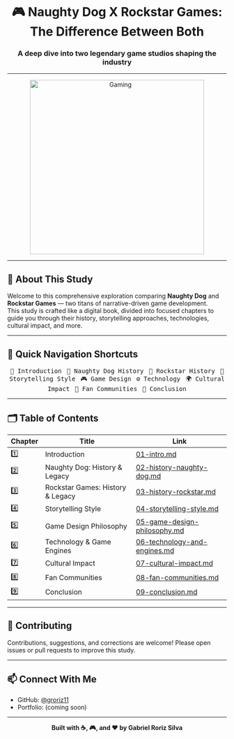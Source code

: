 <h1 align="center">🎮 Naughty Dog X Rockstar Games: The Difference Between Both</h1>
<h3 align="center">A deep dive into two legendary game studios shaping the industry</h3>

---

<p align="center">
  <img src="https://i.imgur.com/zQJmDQh.png" alt="Gaming" width="400"/>
</p>

---

## 📖 About This Study

Welcome to this comprehensive exploration comparing **Naughty Dog** and **Rockstar Games** — two titans of narrative-driven game development.  
This study is crafted like a digital book, divided into focused chapters to guide you through their history, storytelling approaches, technologies, cultural impact, and more.

---

## 🚀 Quick Navigation Shortcuts

<p align="center">
  <a href="./pages/01-intro.md" style="text-decoration:none">
    <kbd>📘 Introduction</kbd>
  </a> &nbsp;
  <a href="./pages/02-history-naughty-dog.md" style="text-decoration:none">
    <kbd>🦊 Naughty Dog History</kbd>
  </a> &nbsp;
  <a href="./pages/03-history-rockstar.md" style="text-decoration:none">
    <kbd>🤠 Rockstar History</kbd>
  </a> &nbsp;
  <a href="./pages/04-storytelling-style.md" style="text-decoration:none">
    <kbd>📝 Storytelling Style</kbd>
  </a> &nbsp;
  <a href="./pages/05-game-design-philosophy.md" style="text-decoration:none">
    <kbd>🎮 Game Design</kbd>
  </a> &nbsp;
  <a href="./pages/06-technology-and-engines.md" style="text-decoration:none">
    <kbd>⚙️ Technology</kbd>
  </a> &nbsp;
  <a href="./pages/07-cultural-impact.md" style="text-decoration:none">
    <kbd>🌍 Cultural Impact</kbd>
  </a> &nbsp;
  <a href="./pages/08-fan-communities.md" style="text-decoration:none">
    <kbd>👥 Fan Communities</kbd>
  </a> &nbsp;
  <a href="./pages/09-conclusion.md" style="text-decoration:none">
    <kbd>🏁 Conclusion</kbd>
  </a>
</p>

---

## 🗂️ Table of Contents

| Chapter | Title                             | Link                              |
|---------|---------------------------------|----------------------------------|
| 1️⃣      | Introduction                    | [01-intro.md](./pages/01-intro.md)               |
| 2️⃣      | Naughty Dog: History & Legacy   | [02-history-naughty-dog.md](./pages/02-history-naughty-dog.md) |
| 3️⃣      | Rockstar Games: History & Legacy| [03-history-rockstar.md](./pages/03-history-rockstar.md)       |
| 4️⃣      | Storytelling Style              | [04-storytelling-style.md](./pages/04-storytelling-style.md)    |
| 5️⃣      | Game Design Philosophy          | [05-game-design-philosophy.md](./pages/05-game-design-philosophy.md)  |
| 6️⃣      | Technology & Game Engines       | [06-technology-and-engines.md](./pages/06-technology-and-engines.md) |
| 7️⃣      | Cultural Impact                 | [07-cultural-impact.md](./pages/07-cultural-impact.md)          |
| 8️⃣      | Fan Communities                | [08-fan-communities.md](./pages/08-fan-communities.md)          |
| 9️⃣      | Conclusion                     | [09-conclusion.md](./pages/09-conclusion.md)                    |

---

## 🤝 Contributing

Contributions, suggestions, and corrections are welcome! Please open issues or pull requests to improve this study.

---

## 📫 Connect With Me

- GitHub: [@groriz11](https://github.com/groriz11)  
- Portfolio: (coming soon)    

---

<p align="center">
  <b>Built with ☕, 🎮, and ❤️ by Gabriel Roriz Silva</b>
</p>

